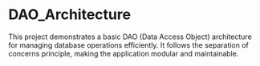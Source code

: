 # DAO_Architecture
This project demonstrates a basic DAO (Data Access Object) architecture for managing database operations efficiently. It follows the separation of concerns principle, making the application modular and maintainable.
